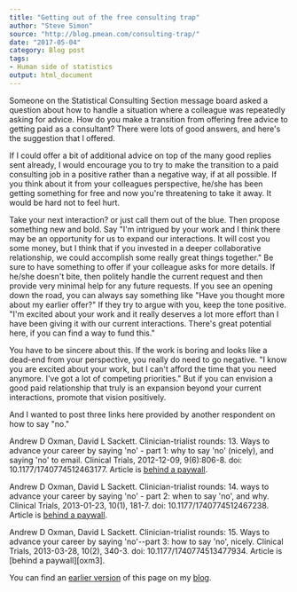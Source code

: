 ```yaml
---
title: "Getting out of the free consulting trap"
author: "Steve Simon"
source: "http://blog.pmean.com/consulting-trap/"
date: "2017-05-04"
category: Blog post
tags:
- Human side of statistics
output: html_document
---
```


Someone on the Statistical Consulting Section message board asked a question about how to handle a situation where a colleague was repeatedly asking for advice. How do you make a transition from offering free advice to getting paid as a consultant? There were lots of good answers, and here's the suggestion that I offered.

<!---More--->

If I could offer a bit of additional advice on top of the many good replies sent already, I would encourage you to try to make the transition to a paid consulting job in a positive rather than a negative way, if at all possible. If you think about it from your colleagues perspective, he/she has been getting something for free and now you're threatening to take it away. It would be hard not to feel hurt.

Take your next interaction? or just call them out of the blue. Then propose something new and bold. Say "I'm intrigued by your work and I think there may be an opportunity for us to expand our interactions. It will cost you some money, but I think that if you invested in a deeper collaborative relationship, we could accomplish some really great things together." Be sure to have something to offer if your colleague asks for more details. If he/she doesn't bite, then politely handle the current request and then provide very minimal help for any future requests. If you see an opening down the road, you can always say something like "Have you thought more about my earlier offer?" If they try to argue with you, keep the tone positive. "I'm excited about your work and it really deserves a lot more effort than I have been giving it with our current interactions. There's great potential here, if you can find a way to fund this."

You have to be sincere about this. If the work is boring and looks like a dead-end from your perspective, you really do need to go negative. "I know you are excited about your work, but I can't afford the time that you need anymore. I've got a lot of competing priorities." But if you can envision a good paid relationship that truly is an expansion beyond your current interactions, promote that vision positively.

And I wanted to post three links here provided by another respondent on how to say "no."

Andrew D Oxman, David L Sackett. Clinician-trialist rounds: 13. Ways to advance your career by saying 'no' - part 1: why to say 'no' (nicely), and saying 'no' to email. Clinical Trials, 2012-12-09, 9(6):806-8. doi: 10.1177/1740774512463177. Article is [behind a paywall][oxm1].

Andrew D Oxman, David L Sackett. Clinician-trialist rounds: 14. ways to advance your career by saying 'no' - part 2: when to say 'no', and why. Clinical Trials, 2013-01-23, 10(1), 181-7. doi: 10.1177/1740774512467238. Article is [behind a paywall][oxm2].

Andrew D Oxman, David L Sackett. Clinician-trialist rounds: 15. Ways to advance your career by saying 'no'--part 3: how to say 'no', nicely. Clinical Trials,
2013-03-28, 10(2), 340-3. doi: 10.1177/1740774513477934. Article is [behind a paywall][oxm3].

You can find an [earlier version][sim1] of this page on my [blog][sim2].

[sim1]: http://blog.pmean.com/consulting-trap/
[sim2]: http://blog.pmean.com

[oxm1]: https://www.ncbi.nlm.nih.gov/pubmed/23250947
[oxm2]: https://www.ncbi.nlm.nih.gov/pubmed/23345309
[xom3]: https://www.ncbi.nlm.nih.gov/pubmed/23539113


